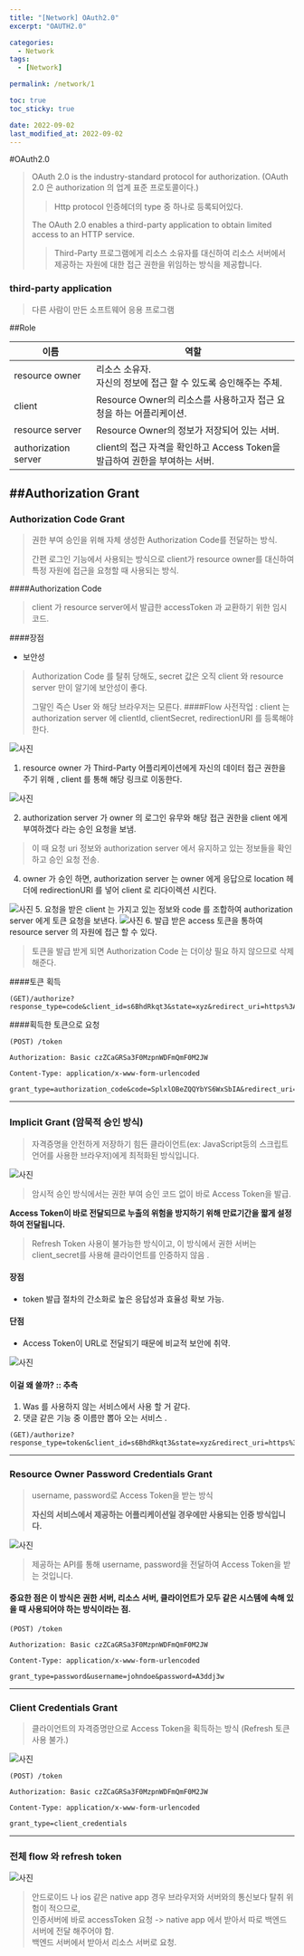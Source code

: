 ```yaml
---
title: "[Network] OAuth2.0"
excerpt: "OAUTH2.0"

categories:
  - Network
tags:
  - [Network]

permalink: /network/1

toc: true
toc_sticky: true

date: 2022-09-02
last_modified_at: 2022-09-02
---
```

#OAuth2.0
>OAuth 2.0 is the industry-standard protocol for authorization.
>(OAuth 2.0 은 authorization 의 업계 표준 프로토콜이다.) 
>> Http protocol 인증헤더의 type 중 하나로 등록되어있다.
>
> The OAuth 2.0 enables a third-party application to obtain limited access to an HTTP service.
>> Third-Party 프로그램에게 리소스 소유자를 대신하여 리소스 서버에서 제공하는 자원에 대한 접근 권한을 위임하는 방식을 제공합니다.
### third-party application
>다른 사람이 만든 소프트웨어 응용 프로그램
> 

##Role

| 이름              | 역할                                                  |
|-----------------|-----------------------------------------------------|
| resource owner  | 리소스 소유자. <br> 자신의 정보에 접근 할 수 있도록 승인해주는 주체.          |
| client          | Resource Owner의 리소스를 사용하고자 접근 요청을 하는 어플리케이션.        |
| resource server | Resource Owner의 정보가 저장되어 있는 서버.                     |
| authorization server  | client의 접근 자격을 확인하고 Access Token을 발급하여 권한을 부여하는 서버. |

##Authorization Grant
---
### Authorization Code Grant 
>권한 부여 승인을 위해 자체 생성한 Authorization Code를 전달하는 방식.
>
>간편 로그인 기능에서 사용되는 방식으로 client가 resource owner를 대신하여 특정 자원에 접근을 요청할 때 사용되는 방식.

####Authorization Code
>client 가 resource server에서 발급한 accessToken 과 교환하기 위한 임시 코드.
> 
####장점
 - 보안성
 > Authorization Code 를 탈취 당해도, secret 값은 오직 client 와 resource server 만이 알기에 보안성이 좋다.
 >
 > 그말인 즉슨 User 와 해당 브라우저는 모른다.
####Flow
> 사전작업 : client 는 authorization server 에 clientId, clientSecret, redirectionURI 를 등록해야한다.

![사진](imgs/oauth/oauth1.png)
1. resource owner 가 Third-Party 어플리케이션에게 자신의 데이터 접근 권한을 주기 위해 , client 를 통해 해당 링크로 이동한다.

![사진](imgs/oauth/oauth2.png)

2. authorization server 가 owner 의 로그인 유무와 해당 접근 권한을 client 에게 부여하겠다 라는 승인 요청을 보냄.
> 이 때 요청 uri 정보와 authorization server 에서 유지하고 있는 정보들을 확인하고 승인 요청 전송.
4. owner 가 승인 하면, authorization server 는 owner 에게 응답으로 location 헤더에 redirectionURI 를 넣어 client 로 리다이렉션 시킨다.

![사진](imgs/oauth/oauth3.png)
5. 요청을 받은 client 는 가지고 있는 정보와 code 를 조합하여 authorization server 에게 토큰 요청을 보낸다.
![사진](imgs/oauth/oauth4.png)
6. 발급 받은 access 토큰을 통하여 resource server 의 자원에 접근 할 수 있다.
>토큰을 발급 받게 되면 Authorization Code 는 더이상 필요 하지 않으므로 삭제 해준다. 

####토큰 획득
~~~
(GET)/authorize?response_type=code&client_id=s6BhdRkqt3&state=xyz&redirect_uri=https%3A%2F%2Fclient%2Eexample%2Ecom%2Fc
~~~
####획득한 토큰으로 요청
~~~
(POST) /token

Authorization: Basic czZCaGRSa3F0MzpnWDFmQmF0M2JW

Content-Type: application/x-www-form-urlencoded

grant_type=authorization_code&code=SplxlOBeZQQYbYS6WxSbIA&redirect_uri=https%3A%2F%2Fclient%2Eexample%2Ecom%2Fcb
~~~

---
### Implicit Grant (암묵적 승인 방식)
>자격증명을 안전하게 저장하기 힘든 클라이언트(ex: JavaScript등의 스크립트 언어를 사용한 브라우저)에게 최적화된 방식입니다.

![사진](imgs/oauth/oauth5.png)

>암시적 승인 방식에서는 권한 부여 승인 코드 없이 바로 Access Token을 발급. 
> 
**Access Token이 바로 전달되므로 누출의 위험을 방지하기 위해 만료기간을 짧게 설정하여 전달됩니다.**

>Refresh Token 사용이 불가능한 방식이고, 이 방식에서 권한 서버는 client_secret를 사용해 클라이언트를 인증하지 않음 .

#### 장점
- token 발급 절차의 간소화로 높은 응답성과 효율성 확보 가능.
#### 단점
- Access Token이 URL로 전달되기 때문에 비교적 보안에 취약.

![사진](imgs/oauth/oauth6.png)

#### 이걸 왜 쓸까? :: 추측
1. Was 를 사용하지 않는 서비스에서 사용 할 거 같다.
2. 댓글 같은 기능 중 이름만 뽑아 오는 서비스 .

~~~
(GET)/authorize?response_type=token&client_id=s6BhdRkqt3&state=xyz&redirect_uri=https%3A%2F%2Fclient%2Eexample%2Ecom%2Fcb
~~~

---
### Resource Owner Password Credentials Grant
> username, password로 Access Token을 받는 방식
> 
> **자신의 서비스에서 제공하는 어플리케이션일 경우에만 사용되는 인증 방식입니다.**

![사진](imgs/oauth/oauth7.png)

>제공하는 API를 통해 username, password을 전달하여 Access Token을 받는 것입니다.

#### 중요한 점은 이 방식은 권한 서버, 리소스 서버, 클라이언트가 모두 같은 시스템에 속해 있을 때 사용되어야 하는 방식이라는 점.

~~~
(POST) /token

Authorization: Basic czZCaGRSa3F0MzpnWDFmQmF0M2JW

Content-Type: application/x-www-form-urlencoded

grant_type=password&username=johndoe&password=A3ddj3w
~~~
---
### Client Credentials Grant
>클라이언트의 자격증명만으로 Access Token을 획득하는 방식 (Refresh 토큰 사용 불가.)

![사진](imgs/oauth/oauth8.png)

~~~
(POST) /token

Authorization: Basic czZCaGRSa3F0MzpnWDFmQmF0M2JW

Content-Type: application/x-www-form-urlencoded

grant_type=client_credentials
~~~

---
### 전체 flow 와 refresh token

![사진](imgs/oauth/oauth9.png)


> 안드로이드 나 ios 같은 native app 경우 브라우저와 서버와의 통신보다 탈취 위험이 적으므로, <br>
> 인증서버에 바로 accessToken 요청 -> native app 에서 받아서 따로 백엔드 서버에 전달 해주어야 함. <br>
> 백엔드 서버에서 받아서 리소스 서버로 요청.



